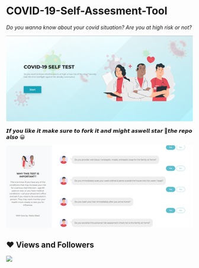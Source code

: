 # COVID-19-Self-Assesment-Tool

_Do you wanna know about your covid situation? Are you at high risk or not?_
<p>

![My image](https://github.com/basit21740/COVID-19-Self-Assesment-Tool/blob/main/appinterface2.png?raw=true)

𝙄𝙛 𝙮𝙤𝙪 𝙡𝙞𝙠𝙚 𝙞𝙩 𝙢𝙖𝙠𝙚 𝙨𝙪𝙧𝙚 𝙩𝙤 𝙛𝙤𝙧𝙠 𝙞𝙩 𝙖𝙣𝙙 𝙢𝙞𝙜𝙝𝙩 𝙖𝙨𝙬𝙚𝙡𝙡 𝙨𝙩𝙖𝙧 🌟𝙩𝙝𝙚 𝙧𝙚𝙥𝙤 𝙖𝙡𝙨𝙤 😀
 
![My image](https://github.com/basit21740/COVID-19-Self-Assesment-Tool/blob/main/appinterface.png?raw=true)

 ## ❤ Views and Followers
<a href="https://github.com/Meghna-DAS/github-profile-views-counter">
    <img src="https://komarev.com/ghpvc/?username=Basit21740">
